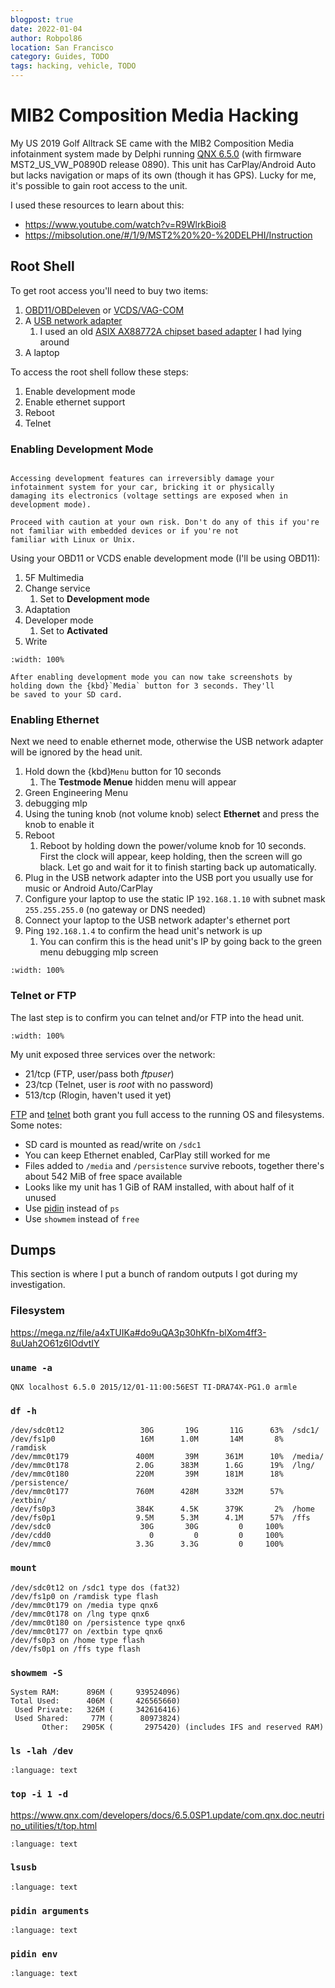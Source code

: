 ```yaml
---
blogpost: true
date: 2022-01-04
author: Robpol86
location: San Francisco
category: Guides, TODO
tags: hacking, vehicle, TODO
---
```


# MIB2 Composition Media Hacking

My US 2019 Golf Alltrack SE came with the MIB2 Composition Media infotainment system made by Delphi running
[QNX 6.5.0](https://www.qnx.com/developers/docs/6.5.0SP1.update/#./com.qnx.doc.momentics_quickstart/about.html) (with firmware
MST2_US_VW_P0890D release 0890). This unit has CarPlay/Android Auto but lacks navigation or maps of its own (though it has
GPS). Lucky for me, it's possible to gain root access to the unit.

I used these resources to learn about this:

* https://www.youtube.com/watch?v=R9WlrkBioi8
* https://mibsolution.one/#/1/9/MST2%20%20-%20DELPHI/Instruction

## Root Shell

To get root access you'll need to buy two items:

1. [OBD11/OBDeleven](https://obdeleven.com/en/) or [VCDS/VAG-COM](https://www.ross-tech.com/vag-com/)
2. A [USB network adapter](https://wiki.mr-fix.info/index.php?title=MIB2#USB_to_RJ45)
   1. I used an old [ASIX AX88772A chipset based adapter](https://plugable.com/products/usb2-otge100) I had lying around
3. A laptop

To access the root shell follow these steps:

1. Enable development mode
2. Enable ethernet support
3. Reboot
4. Telnet

### Enabling Development Mode

```{danger}

Accessing development features can irreversibly damage your infotainment system for your car, bricking it or physically
damaging its electronics (voltage settings are exposed when in development mode).

Proceed with caution at your own risk. Don't do any of this if you're not familiar with embedded devices or if you're not
familiar with Linux or Unix.
```

Using your OBD11 or VCDS enable development mode (I'll be using OBD11):

1. 5F Multimedia
2. Change service
   1. Set to **Development mode**
3. Adaptation
4. Developer mode
   1. Set to **Activated**
5. Write

```{imgur-figure} dba8LPe
:width: 100%
```

```{tip}
After enabling development mode you can now take screenshots by holding down the {kbd}`Media` button for 3 seconds. They'll
be saved to your SD card.
```

### Enabling Ethernet

Next we need to enable ethernet mode, otherwise the USB network adapter will be ignored by the head unit.

1. Hold down the {kbd}`Menu` button for 10 seconds
   1. The **Testmode Menue** hidden menu will appear
2. Green Engineering Menu
3. debugging mlp
4. Using the tuning knob (not volume knob) select **Ethernet** and press the knob to enable it
5. Reboot
   1. Reboot by holding down the power/volume knob for 10 seconds. First the clock will appear, keep holding, then the screen
      will go black. Let go and wait for it to finish starting back up automatically.
6. Plug in the USB network adapter into the USB port you usually use for music or Android Auto/CarPlay
7. Configure your laptop to use the static IP `192.168.1.10` with subnet mask `255.255.255.0` (no gateway or DNS needed)
8. Connect your laptop to the USB network adapter's ethernet port
9. Ping `192.168.1.4` to confirm the head unit's network is up
   1. You can confirm this is the head unit's IP by going back to the green menu debugging mlp screen

```{imgur-figure} 0kQqbaI
:width: 100%
```

### Telnet or FTP

The last step is to confirm you can telnet and/or FTP into the head unit.

```{imgur-figure} LlmTirV
:width: 100%
```

My unit exposed three services over the network:

* 21/tcp (FTP, user/pass both *ftpuser*)
* 23/tcp (Telnet, user is *root* with no password)
* 513/tcp (Rlogin, haven't used it yet)

[FTP](https://filezilla-project.org/) and [telnet](https://www.chiark.greenend.org.uk/~sgtatham/putty/) both grant you full
access to the running OS and filesystems. Some notes:

* SD card is mounted as read/write on `/sdc1`
* You can keep Ethernet enabled, CarPlay still worked for me
* Files added to `/media` and `/persistence` survive reboots, together there's about 542 MiB of free space available
* Looks like my unit has 1 GiB of RAM installed, with about half of it unused
* Use [pidin](https://www.qnx.com/developers/docs/6.5.0SP1.update/com.qnx.doc.neutrino_utilities/p/pidin.html) instead of
  `ps`
* Use `showmem` instead of `free`

## Dumps

This section is where I put a bunch of random outputs I got during my investigation.

### Filesystem

https://mega.nz/file/a4xTUIKa#do9uQA3p30hKfn-blXom4ff3-8uUah2O61z6IOdvtIY

### `uname -a`

```text
QNX localhost 6.5.0 2015/12/01-11:00:56EST TI-DRA74X-PG1.0 armle
```

### `df -h`

```text
/dev/sdc0t12                 30G       19G       11G      63%  /sdc1/
/dev/fs1p0                   16M      1.0M       14M       8%  /ramdisk
/dev/mmc0t179               400M       39M      361M      10%  /media/
/dev/mmc0t178               2.0G      383M      1.6G      19%  /lng/
/dev/mmc0t180               220M       39M      181M      18%  /persistence/
/dev/mmc0t177               760M      428M      332M      57%  /extbin/
/dev/fs0p3                  384K      4.5K      379K       2%  /home
/dev/fs0p1                  9.5M      5.3M      4.1M      57%  /ffs
/dev/sdc0                    30G       30G         0     100%
/dev/cdd0                      0         0         0     100%
/dev/mmc0                   3.3G      3.3G         0     100%
```

### `mount`

```text
/dev/sdc0t12 on /sdc1 type dos (fat32)
/dev/fs1p0 on /ramdisk type flash
/dev/mmc0t179 on /media type qnx6
/dev/mmc0t178 on /lng type qnx6
/dev/mmc0t180 on /persistence type qnx6
/dev/mmc0t177 on /extbin type qnx6
/dev/fs0p3 on /home type flash
/dev/fs0p1 on /ffs type flash
```

### `showmem -S`

```text
System RAM:      896M (     939524096)
Total Used:      406M (     426565660)
 Used Private:   326M (     342616416)
 Used Shared:     77M (      80973824)
       Other:   2905K (       2975420) (includes IFS and reserved RAM)
```

### `ls -lah /dev`

```{literalinclude} _static/mib2_ls_dev.txt
:language: text
```

### `top -i 1 -d`

https://www.qnx.com/developers/docs/6.5.0SP1.update/com.qnx.doc.neutrino_utilities/t/top.html

```{literalinclude} _static/mib2_top.txt
:language: text
```

### `lsusb`

```{literalinclude} _static/mib2_lsusb.txt
:language: text
```

### `pidin arguments`

```{literalinclude} _static/mib2_pidin_arguments.txt
:language: text
```

### `pidin env`

```{literalinclude} _static/mib2_pidin_env.txt
:language: text
```

